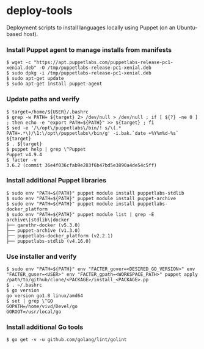 # deploy-tools
Deployment scripts to install languages locally using Puppet (on an Ubuntu-based host).

### Install Puppet agent to manage installs from manifests ###
```
$ wget -c "https://apt.puppetlabs.com/puppetlabs-release-pc1-xenial.deb" -O /tmp/puppetlabs-release-pc1-xenial.deb 
$ sudo dpkg -i /tmp/puppetlabs-release-pc1-xenial.deb 
$ sudo apt-get update 
$ sudo apt-get install puppet-agent 
```

### Update paths and verify ###
```
$ target=/home/${USER}/.bashrc
$ grep -w PATH= ${target} 2> /dev/null > /dev/null ; if [ ${?} -ne 0 ] ; then echo -e "export PATH=${PATH}" >> ${target} ; fi
$ sed -e '/\/opt\/puppetlabs\/bin/! s/\(.* PATH=.*\)/\1:\/opt\/puppetlabs\/bin/g' -i.bak.`date +%Y%m%d-%s` ${target}
$ . ${target}
$ puppet help | grep \^Puppet 
Puppet v4.9.4
$ facter -v
3.6.2 (commit 36e4f036cfab9e283f6b47bd5e3890a4de54c5ff)
```

### Install additional Puppet libraries ###
```
$ sudo env "PATH=${PATH}" puppet module install puppetlabs-stdlib
$ sudo env "PATH=${PATH}" puppet module install puppet-archive
$ sudo env "PATH=${PATH}" puppet module install puppetlabs-docker_platform
$ sudo env "PATH=${PATH}" puppet module list | grep -E archive\|stdlib\|docker 
├── garethr-docker (v5.3.0)
├── puppet-archive (v1.3.0)
├── puppetlabs-docker_platform (v2.2.1)
├── puppetlabs-stdlib (v4.16.0)
```

### Use installer and verify ###
```
$ sudo env "PATH=${PATH}" env "FACTER_gover=<DESIRED_GO_VERSION>" env "FACTER_guser=<USER>" env "FACTER_gpath=<WORKSPACE_PATH>" puppet apply /path/to/github/clone/<PACKAGE>/install_<PACKAGE>.pp
$ . ~/.bashrc
$ go version 
go version go1.8 linux/amd64
$ set | grep \^GO
GOPATH=/home/vivd/Devel/go
GOROOT=/usr/local/go
```

### Install additional Go tools ###
```
$ go get -v -u github.com/golang/lint/golint
```


